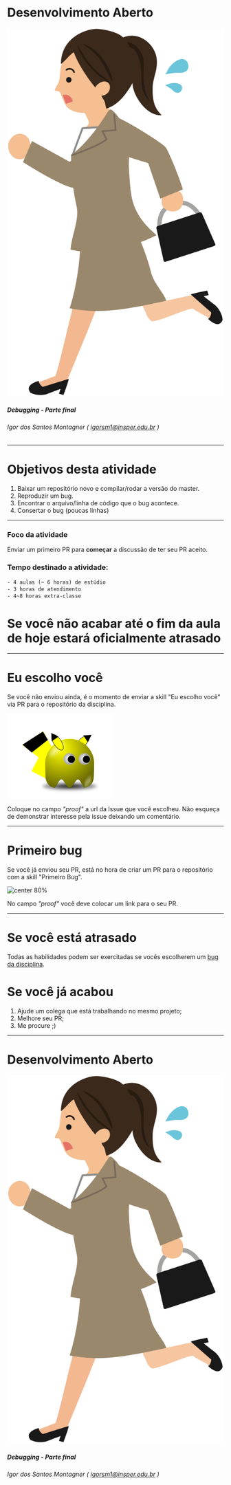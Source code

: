 <!-- $theme: default -->

Desenvolvimento Aberto
===

![center 70%](capa.svg)

##### Debugging - Parte final


###### Igor dos Santos Montagner ( [igorsm1@insper.edu.br](mailto:igorsm1@insper.edu.br) )

---
# Objetivos desta atividade

1. Baixar um repositório novo e compilar/rodar a versão do master.
2. Reproduzir um bug.
3. Encontrar o arquivo/linha de código que o bug acontece. 
4. Consertar o bug (poucas linhas)

---

### Foco da atividade
	
Enviar um primeiro PR para **começar** a discussão de ter seu PR aceito.

### Tempo destinado a atividade:
	- 4 aulas (~ 6 horas) de estúdio
	- 3 horas de atendimento
	- 4~8 horas extra-classe

# Se você não acabar até o fim da aula de hoje estará oficialmente atrasado

---
# Eu escolho você

Se você não enviou ainda, é o momento de enviar a skill "Eu escolho você" via PR para o repositório da disciplina. 

![center 300%](../../skills/images/i-choose-you.svg)

Coloque no campo *"proof"* a url da Issue que você escolheu. Não esqueça de demonstrar interesse pela issue deixando um comentário. 

---
# Primeiro bug

Se você já enviou seu PR, está no hora de criar um PR para o repositório com a skill "Primeiro Bug". 

![center 80%](../../skills/images/primeiro_bug.svg)

No campo *"proof"* você deve colocar um link para o seu PR.

---
# Se você está atrasado

Todas as habilidades podem ser exercitadas se vocês escolherem um [bug da disciplina](https://github.com/igordsm/dev-aberto/issues?q=is%3Aissue+is%3Aopen+label%3A%22help+wanted%22).

#

# Se você já acabou

1. Ajude um colega que está trabalhando no mesmo projeto;
2. Melhore seu PR;
3. Me procure ;)

---
Desenvolvimento Aberto
===

![center 70%](capa.svg)

##### Debugging - Parte final


###### Igor dos Santos Montagner ( [igorsm1@insper.edu.br](mailto:igorsm1@insper.edu.br) )
